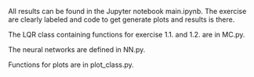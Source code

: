 All results can be found in the Jupyter notebook main.ipynb. 
The exercise are clearly labeled and code to get generate plots and results is there.

The LQR class containing functions for exercise 1.1. and 1.2. are in MC.py.

The neural networks are defined in NN.py.

Functions for plots are in plot_class.py.
